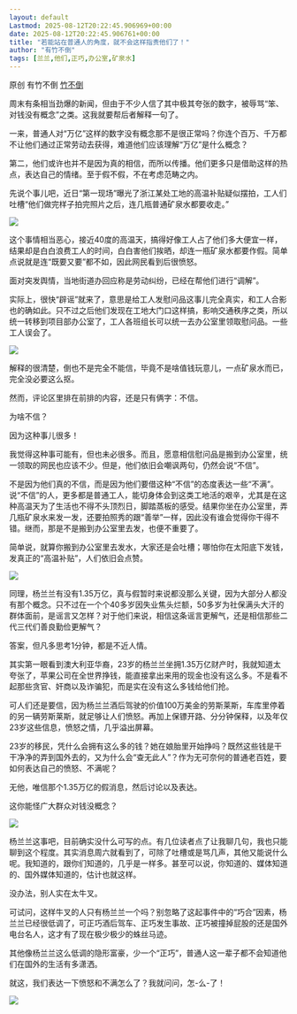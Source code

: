 ```yaml
---
layout: default
Lastmod: 2025-08-12T20:22:45.906969+00:00
date: 2025-08-12T20:22:45.906761+00:00
title: "若能站在普通人的角度，就不会这样指责他们了！"
author: "有竹不倒"
tags: [兰兰,他们,正巧,办公室,矿泉水]
---
```


原创 有竹不倒 [竹不倒](javascript:void(0);)

周末有条相当劲爆的新闻，但由于不少人信了其中极其夸张的数字，被辱骂“笨、对钱没有概念”之类。这我就要帮后者解释一句了。

一来，普通人对“万亿”这样的数字没有概念那不是很正常吗？你连个百万、千万都不让他们通过正常劳动去获得，难道他们应该理解“万亿”是什么概念？

第二，他们或许也并不是因为真的相信，而所以传播。他们更多只是借助这样的热点，表达自己的情绪。至于假不假，不在考虑范畴之内。

先说个事儿吧，近日“第一现场”曝光了浙江某处工地的高温补贴疑似摆拍，工人们吐槽“他们做完样子拍完照片之后，连几瓶普通矿泉水都要收走。”

![](https://images.weserv.nl/?url=https%3A//mmbiz.qpic.cn/sz_mmbiz_jpg/txC73sicDDx7ol5WXa3edUMoN4ccHuOJ2UqEzu0JHaH6YEvzh1g1ibwclN5uVJic5fkXTTGouibFHV7nfPl8QIKfWw/640%3Fwx_fmt%3Djpeg)

这个事情相当恶心，接近40度的高温天，搞得好像工人占了他们多大便宜一样，结果却是白白浪费工人的时间，白白害他们挨晒，却连一瓶矿泉水都要作假。简单点说就是连“既要又要”都不如，因此网民看到后很愤怒。

面对突发舆情，当地街道办回应称是劳动纠纷，已经在帮他们进行“调解”。

实际上，很快“辟谣”就来了，意思是给工人发慰问品这事儿完全真实，和工人合影也的确如此。只不过之后他们发现在工地大门口这样搞，影响交通秩序之类，所以统一转移到项目部办公室了，工人各班组长可以统一去办公室里领取慰问品。一些工人误会了。

![](https://images.weserv.nl/?url=https%3A//mmbiz.qpic.cn/mmbiz_jpg/1XafRMicC1XhRHWMAroJbUpk0OpNPMePgNvK8HyZUYLK9r2B7le2zhYH4Q9vV4woDuZiciatwFcVb0bA4Cicibr2tNw/640%3Fwx_fmt%3Djpeg%26from%3Dappmsg)

解释的很清楚，倒也不是完全不能信，毕竟不是啥值钱玩意儿，一点矿泉水而已，完全没必要这么抠。

然而，评论区里排在前排的内容，还是只有俩字：不信。

为啥不信？

因为这种事儿很多！

我觉得这种事可能有，但也未必很多。而且，愿意相信慰问品是搬到办公室里，统一领取的网民也应该不少。但是，他们依旧会嘲讽两句，仍然会说“不信”。

不是因为他们真的不信，而是因为他们要借这种“不信”的态度表达一些“不满”。说“不信”的人，更多都是普通工人，能切身体会到这类工地活的艰辛，尤其是在这种高温天为了生活也不得不头顶烈日，脚踏蒸板的感受。结果你坐在办公室里，弄几瓶矿泉水来发一发，还要拍照秀的跟“善举”一样，因此没有谁会觉得你干得不错。继而，那是不是搬到办公室里去发，也便不重要了。

简单说，就算你搬到办公室里去发水，大家还是会吐槽；哪怕你在太阳底下发钱，发真正的“高温补贴”，人们依旧会点赞。

![](https://images.weserv.nl/?url=https%3A//mmbiz.qpic.cn/mmbiz_png/1XafRMicC1XhRHWMAroJbUpk0OpNPMePgwE9KuEThc6uDJpfBtzr4jFsuQn2JIzW8td6el9Ha9zSCql4D90a6Fw/640%3Fwx_fmt%3Dpng%26from%3Dappmsg)

同理，杨兰兰有没有1.35万亿，真与假暂时来说都没那么关键，因为大部分人都没有那个概念。只不过在一个个40多岁因失业焦头烂额，50多岁为社保满头大汗的群体面前，是谣言又怎样？对于他们来说，相信这条谣言更解气，还是相信那些二代三代们善良勤俭更解气？

答案，但凡多思考1分钟，都是不近人情。

其实第一眼看到澳大利亚华裔，23岁的杨兰兰坐拥1.35万亿财产时，我就知道太夸张了，苹果公司在全世界挣钱，能直接拿出来用的现金也没有这么多。不是看不起那些贪官、奸商以及诈骗犯，而是实在没有这么多钱给他们抢。

可人们还是要信，因为杨兰兰酒后驾驶的价值100万美金的劳斯莱斯，车库里停着的另一辆劳斯莱斯，就足够让人们愤怒。再加上保镖开路、分分钟保释，以及年仅23岁这些信息，愤怒之情，几乎溢出屏幕。

23岁的移民，凭什么会拥有这么多的钱？她在娘胎里开始挣吗？既然这些钱是干干净净的弄到国外去的，又为什么会“查无此人”？作为无可奈何的普通老百姓，要如何表达自己的愤怒、不满呢？

无他，唯信那个1.35万亿的假消息，然后讨论以及表达。

这你能怪广大群众对钱没概念？

![](https://images.weserv.nl/?url=https%3A//mmbiz.qpic.cn/mmbiz_png/1XafRMicC1XhRHWMAroJbUpk0OpNPMePgf63KcHIMfPsVbSmwpnNIe5icpJnMEozsO6RzyYpkAPAoZWZ8Siblucmg/640%3Fwx_fmt%3Dpng%26from%3Dappmsg)

杨兰兰这事吧，目前确实没什么可写的点。有几位读者点了让我聊几句，我也只能聊到这个程度。其实消息周六就看到了，可除了吐槽或是骂几声，其他又能说什么呢。我知道的，跟你们知道的，几乎是一样多。甚至可以说，你知道的、媒体知道的、国外媒体知道的，估计也就这样。

没办法，别人实在太牛叉。

可试问，这样牛叉的人只有杨兰兰一个吗？别忽略了这起事件中的“巧合”因素，杨兰兰已经很低调了，可正巧酒后驾车、正巧发生事故、正巧被撞掉屁股的还是国外电台名人，这才有了现在极少极少的蛛丝马迹。

其他像杨兰兰这么低调的隐形富豪，少一个“正巧”，普通人这一辈子都不会知道他们在国外的生活有多潇洒。

就这，我们表达一下愤怒和不满怎么了？我就问问，怎-么-了！

![](https://images.weserv.nl/?url=https%3A//mmbiz.qpic.cn/sz_mmbiz_jpg/txC73sicDDx7ol5WXa3edUMoN4ccHuOJ25Nia7uqzoYD6GYIibW6kga0gffSVNBZ4P5RcXAo125QmJ7E5sib2TD71Q/640%3Fwx_fmt%3Djpeg%26from%3Dappmsg)

